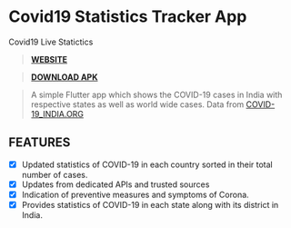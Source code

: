 # Covid19 Statistics Tracker App
Covid19 Live Statictics

> **[WEBSITE](HTTPS://W3DEVZ.NOW.SH/COVID19TRACKER.HTML "VISIT WEBSITE 🌐")**

> **[DOWNLOAD APK](HTTPS://W3DEVZ.NOW.SH/COVID19TRACKER/COVID_19_TRACKER.APK "DOWNLOAD APK")**

> A simple Flutter app which shows the COVID-19 cases in India with respective states as well as world wide cases.
Data from [COVID-19_INDIA.ORG](https://api.covid19india.org "COVID-19 India.org")


## FEATURES 
- [x] Updated statistics of COVID-19 in each country sorted in their total number of cases.
- [x] Updates from dedicated APIs and trusted sources
- [x] Indication of preventive measures and symptoms of Corona.
- [x] Provides statistics of COVID-19 in each state along with its district in India.
